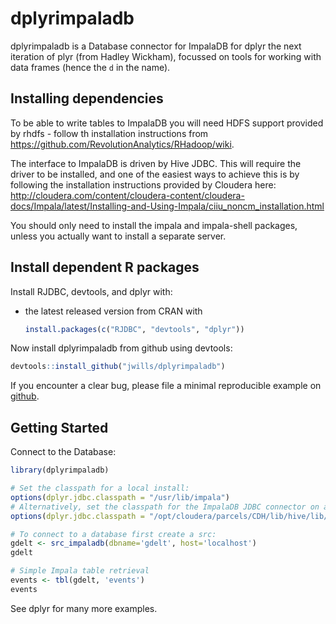 # dplyrimpaladb

dplyrimpaladb is a Database connector for ImpalaDB for dplyr the next iteration of plyr (from Hadley Wickham), focussed on tools for working with data frames (hence the `d` in the name).

## Installing dependencies

To be able to write tables to ImpalaDB you will need HDFS support provided by rhdfs - follow th installation instructions from https://github.com/RevolutionAnalytics/RHadoop/wiki.

The interface to ImpalaDB is driven by Hive JDBC.  This will require the driver to be installed, and one of the easiest ways to achieve this is by following the installation instructions provided by Cloudera here: http://cloudera.com/content/cloudera-content/cloudera-docs/Impala/latest/Installing-and-Using-Impala/ciiu_noncm_installation.html

You should only need to install the impala and impala-shell packages, unless you actually want to install a separate server.

## Install dependent R packages

Install RJDBC, devtools, and dplyr with:

* the latest released version from CRAN with

    ```R
    install.packages(c("RJDBC", "devtools", "dplyr"))
    ```

Now install dplyrimpaladb from github using devtools:

```R
devtools::install_github("jwills/dplyrimpaladb")
```

If you encounter a clear bug, please file a minimal reproducible example on [github](https://github.com/jwills/dplyrimpaladb/issues).

## Getting Started

Connect to the Database:

```R
library(dplyrimpaladb)

# Set the classpath for a local install:
options(dplyr.jdbc.classpath = "/usr/lib/impala")
# Alternatively, set the classpath for the ImpalaDB JDBC connector on a CDH cluster node:
options(dplyr.jdbc.classpath = "/opt/cloudera/parcels/CDH/lib/hive/lib/:/opt/cloudera/parcels/CDH/lib/hadoop/lib")

# To connect to a database first create a src:
gdelt <- src_impaladb(dbname='gdelt', host='localhost')
gdelt

# Simple Impala table retrieval
events <- tbl(gdelt, 'events')
events
```

See dplyr for many more examples.
